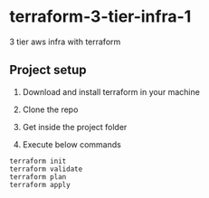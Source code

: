 # terraform-3-tier-infra-1
3 tier aws infra with terraform

## Project setup

1. Download and install terraform in your machine

2. Clone the repo

3. Get inside the project folder

4. Execute below commands
```
terraform init
terraform validate
terraform plan
terraform apply
```